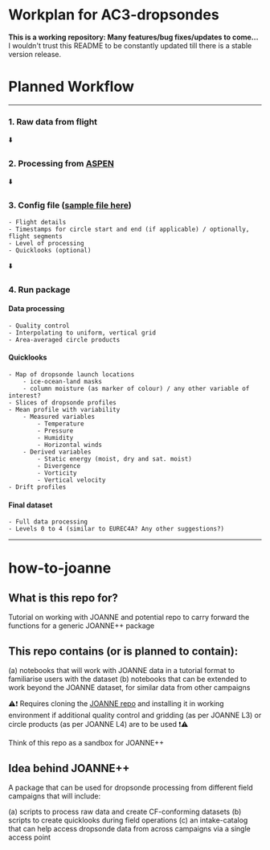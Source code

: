 # Workplan for AC3-dropsondes

**This is a working repository: Many features/bug fixes/updates to come...**
I wouldn't trust this README to be constantly updated till there is a stable version release.

# Planned Workflow
-----------------
### 1. Raw data from flight

:arrow_down: 

### 2. Processing from [ASPEN](https://www.eol.ucar.edu/software/aspen)

:arrow_down: 

### 3. Config file ([sample file here](https://github.com/Geet-George/how-to-joanne/blob/main/run_config.cfg))

    - Flight details
    - Timestamps for circle start and end (if applicable) / optionally, flight segments
    - Level of processing
    - Quicklooks (optional)

:arrow_down: 

### 4. Run package

####  Data processing

    - Quality control 
    - Interpolating to uniform, vertical grid
    - Area-averaged circle products
#### Quicklooks


    - Map of dropsonde launch locations
        - ice-ocean-land masks
        - column moisture (as marker of colour) / any other variable of interest?
    - Slices of dropsonde profiles
    - Mean profile with variability 
        - Measured variables
            - Temperature
            - Pressure
            - Humidity
            - Horizontal winds
        - Derived variables
            - Static energy (moist, dry and sat. moist)
            - Divergence
            - Vorticity
            - Vertical velocity
    - Drift profiles
    
#### Final dataset

    - Full data processing
    - Levels 0 to 4 (similar to EUREC4A? Any other suggestions?)

--------------
<!-- $^1$ circle could also be any other pattern decided for the flight (e.g. alternatives such as a mattress pattern can be flown)
$^2$ flight segmentation YAML flights include segment kinds from which circles are identified -->

# how-to-joanne

## What is this repo for?
Tutorial on working with JOANNE and potential repo to carry forward the functions for a generic JOANNE++ package

## This repo contains (or is planned to contain): 

(a) notebooks that will work with JOANNE data in a tutorial format to familiarise users with the dataset
(b) notebooks that can be extended to work beyond the JOANNE dataset, for similar data from other campaigns

:warning::heavy_exclamation_mark: Requires cloning the [JOANNE repo](https://github.com/Geet-George/JOANNE) and installing it in working environment if additional quality control and gridding (as per JOANNE L3) or circle products (as per JOANNE L4) are to be used :heavy_exclamation_mark::warning:

Think of this repo as a sandbox for JOANNE++

## Idea behind JOANNE++ 

A package that can be used for dropsonde processing from different field campaigns that will include:

(a) scripts to process raw data and create CF-conforming datasets
(b) scripts to create quicklooks during field operations
(c) an intake-catalog that can help access dropsonde data from across campaigns via a single access point

